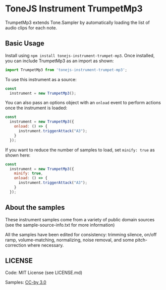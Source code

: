 # ToneJS Instrument TrumpetMp3

TrumpetMp3 extends Tone.Sampler by automatically loading the list of audio clips for each note.

## Basic Usage

Install using `npm install tonejs-instrument-trumpet-mp3`. Once installed, you can include TrumpetMp3 as an import as shown:

```javascript
import TrumpetMp3 from 'tonejs-instrument-trumpet-mp3';
```

To use this instrument as a source:

```javascript
const
  instrument = new TrumpetMp3();
```

You can also pass an options object with an `onload` event to perform actions once the instrument is loaded:

```javascript
const
  instrument = new TrumpetMp3({
    onload: () => {
      instrument.triggerAttack("A3");
    }
  });
```

If you want to reduce the number of samples to load, set `minify: true` as shown here:

```javascript
const
  instrument = new TrumpetMp3({
    minify: true,
    onload: () => {
      instrument.triggerAttack("A3");
    }
  });
```

## About the samples

These instrument samples come from a variety of public domain sources (see the sample-source-info.txt for more information)

All the samples have been edited for consistency: trimming silence, on/off ramp, volume-matching, normalizing, noise removal, and some pitch-correction where necessary.

## LICENSE

Code: MIT License (see LICENSE.md)

Samples: [CC-by 3.0](https://creativecommons.org/licenses/by/3.0/)
